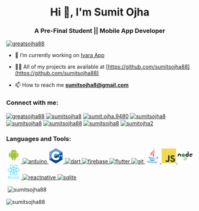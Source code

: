 <h1 align="center">Hi 👋, I'm Sumit Ojha</h1>
<h3 align="center">A Pre-Final Student || Mobile App Developer</h3>

<p align="left"> <a href="https://twitter.com/greatsojha88" target="blank"><img src="https://img.shields.io/twitter/follow/greatsojha88?logo=twitter&style=for-the-badge" alt="greatsojha88" /></a> </p>

- 🔭 I’m currently working on [Ivara App](https://github.com/IVARA-Application/IV-APP-FRONTEND-TEAM)

- 👨‍💻 All of my projects are available at [https://github.com/sumitsojha88](https://github.com/sumitsojha88)

- 📫 How to reach me **sumitsojha8@gmail.com**

<h3 align="left">Connect with me:</h3>
<p align="left">
<a href="https://twitter.com/greatsojha88" target="blank"><img align="center" src="https://cdn.jsdelivr.net/npm/simple-icons@3.0.1/icons/twitter.svg" alt="greatsojha88" height="30" width="40" /></a>
<a href="https://linkedin.com/in/sumitsojha8" target="blank"><img align="center" src="https://cdn.jsdelivr.net/npm/simple-icons@3.0.1/icons/linkedin.svg" alt="sumitsojha8" height="30" width="40" /></a>
<a href="https://fb.com/sumit.ojha.9480" target="blank"><img align="center" src="https://cdn.jsdelivr.net/npm/simple-icons@3.0.1/icons/facebook.svg" alt="sumit.ojha.9480" height="30" width="40" /></a>
<a href="https://instagram.com/sumitsojha8" target="blank"><img align="center" src="https://cdn.jsdelivr.net/npm/simple-icons@3.0.1/icons/instagram.svg" alt="sumitsojha8" height="30" width="40" /></a>
<a href="https://www.codechef.com/users/sumitsojha8" target="blank"><img align="center" src="https://cdn.jsdelivr.net/npm/simple-icons@3.1.0/icons/codechef.svg" alt="sumitsojha8" height="30" width="40" /></a>
<a href="https://codeforces.com/profile/sumitsojha88" target="blank"><img align="center" src="https://cdn.jsdelivr.net/npm/simple-icons@3.0.1/icons/codeforces.svg" alt="sumitsojha88" height="30" width="40" /></a>
<a href="https://www.leetcode.com/sumitsojha8" target="blank"><img align="center" src="https://cdn.jsdelivr.net/npm/simple-icons@3.0.1/icons/leetcode.svg" alt="sumitsojha8" height="30" width="40" /></a>
<a href="https://auth.geeksforgeeks.org/user/sumitojha2" target="blank"><img align="center" src="https://cdn.jsdelivr.net/npm/simple-icons@3.0.1/icons/geeksforgeeks.svg" alt="sumitojha2" height="30" width="40" /></a>
</p>

<h3 align="left">Languages and Tools:</h3>
<p align="left"> <a href="https://developer.android.com" target="_blank"> <img src="https://raw.githubusercontent.com/devicons/devicon/master/icons/android/android-original-wordmark.svg" alt="android" width="40" height="40"/> </a> <a href="https://www.arduino.cc/" target="_blank"> <img src="https://cdn.worldvectorlogo.com/logos/arduino-1.svg" alt="arduino" width="40" height="40"/> </a> <a href="https://www.w3schools.com/cpp/" target="_blank"> <img src="https://raw.githubusercontent.com/devicons/devicon/master/icons/cplusplus/cplusplus-original.svg" alt="cplusplus" width="40" height="40"/> </a> <a href="https://dart.dev" target="_blank"> <img src="https://www.vectorlogo.zone/logos/dartlang/dartlang-icon.svg" alt="dart" width="40" height="40"/> </a> <a href="https://firebase.google.com/" target="_blank"> <img src="https://www.vectorlogo.zone/logos/firebase/firebase-icon.svg" alt="firebase" width="40" height="40"/> </a> <a href="https://flutter.dev" target="_blank"> <img src="https://www.vectorlogo.zone/logos/flutterio/flutterio-icon.svg" alt="flutter" width="40" height="40"/> </a> <a href="https://git-scm.com/" target="_blank"> <img src="https://www.vectorlogo.zone/logos/git-scm/git-scm-icon.svg" alt="git" width="40" height="40"/> </a> <a href="https://www.java.com" target="_blank"> <img src="https://raw.githubusercontent.com/devicons/devicon/master/icons/java/java-original.svg" alt="java" width="40" height="40"/> </a> <a href="https://developer.mozilla.org/en-US/docs/Web/JavaScript" target="_blank"> <img src="https://raw.githubusercontent.com/devicons/devicon/master/icons/javascript/javascript-original.svg" alt="javascript" width="40" height="40"/> </a> <a href="https://nodejs.org" target="_blank"> <img src="https://raw.githubusercontent.com/devicons/devicon/master/icons/nodejs/nodejs-original-wordmark.svg" alt="nodejs" width="40" height="40"/> </a> <a href="https://reactjs.org/" target="_blank"> <img src="https://raw.githubusercontent.com/devicons/devicon/master/icons/react/react-original-wordmark.svg" alt="react" width="40" height="40"/> </a> <a href="https://reactnative.dev/" target="_blank"> <img src="https://reactnative.dev/img/header_logo.svg" alt="reactnative" width="40" height="40"/> </a> <a href="https://www.sqlite.org/" target="_blank"> <img src="https://www.vectorlogo.zone/logos/sqlite/sqlite-icon.svg" alt="sqlite" width="40" height="40"/> </a> </p>

<p>&nbsp;<img align="center" src="https://github-readme-stats.vercel.app/api?username=sumitsojha88&show_icons=true&locale=en" alt="sumitsojha88" /></p>

<p><img align="center" src="https://github-readme-streak-stats.herokuapp.com/?user=sumitsojha88&" alt="sumitsojha88" /></p>
